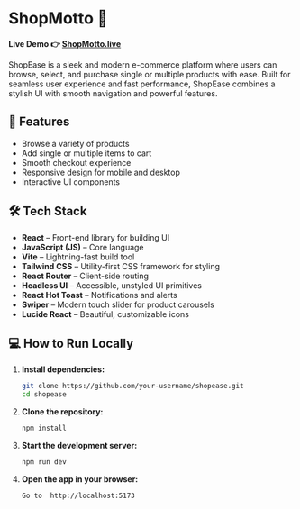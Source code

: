 # ShopMotto 🛒

**Live Demo 👉 [ShopMotto.live](https://shopeasetayef.netlify.app/)**

ShopEase is a sleek and modern e-commerce platform where users can browse, select, and purchase single or multiple products with ease. Built for seamless user experience and fast performance, ShopEase combines a stylish UI with smooth navigation and powerful features.

## 🚀 Features

- Browse a variety of products
- Add single or multiple items to cart
- Smooth checkout experience
- Responsive design for mobile and desktop
- Interactive UI components

## 🛠 Tech Stack

- **React** – Front-end library for building UI
- **JavaScript (JS)** – Core language
- **Vite** – Lightning-fast build tool
- **Tailwind CSS** – Utility-first CSS framework for styling
- **React Router** – Client-side routing
- **Headless UI** – Accessible, unstyled UI primitives
- **React Hot Toast** – Notifications and alerts
- **Swiper** – Modern touch slider for product carousels
- **Lucide React** – Beautiful, customizable icons

## 💻 How to Run Locally

1. **Install dependencies:**

   ```bash
   git clone https://github.com/your-username/shopease.git
   cd shopease

   ```

2. **Clone the repository:**

   ```bash
   npm install

   ```

3. **Start the development server:**

   ```bash
   npm run dev

   ```

4. **Open the app in your browser:**

   ```bash
   Go to  http://localhost:5173

   ```
